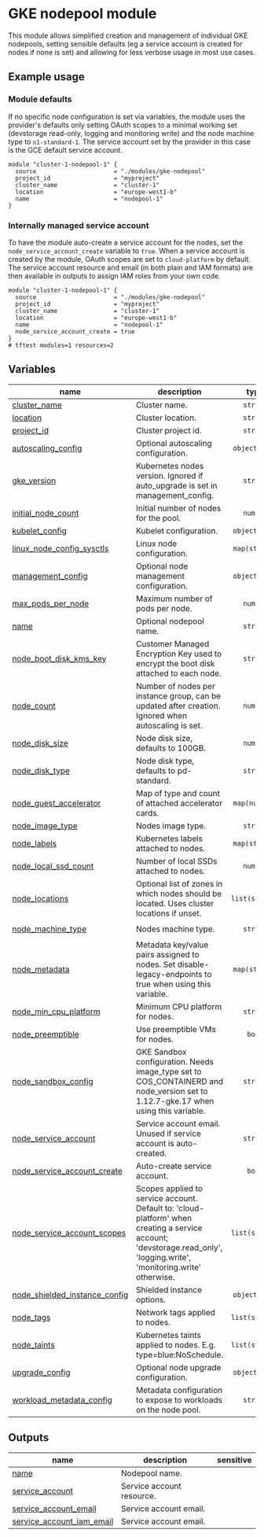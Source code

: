 # GKE nodepool module

This module allows simplified creation and management of individual GKE nodepools, setting sensible defaults (eg a service account is created for nodes if none is set) and allowing for less verbose usage in most use cases.

## Example usage

### Module defaults

If no specific node configuration is set via variables, the module uses the provider's defaults only setting OAuth scopes to a minimal working set (devstorage read-only, logging and monitoring write) and the node machine type to `n1-standard-1`. The service account set by the provider in this case is the GCE default service account.

```hcl
module "cluster-1-nodepool-1" {
  source                      = "./modules/gke-nodepool"
  project_id                  = "myproject"
  cluster_name                = "cluster-1"
  location                    = "europe-west1-b"
  name                        = "nodepool-1"
}
```

### Internally managed service account

To have the module auto-create a service account for the nodes, set the `node_service_account_create` variable to `true`. When a service account is created by the module, OAuth scopes are set to `cloud-platform` by default. The service account resource and email (in both plain and IAM formats) are then available in outputs to assign IAM roles from your own code.

```hcl
module "cluster-1-nodepool-1" {
  source                      = "./modules/gke-nodepool"
  project_id                  = "myproject"
  cluster_name                = "cluster-1"
  location                    = "europe-west1-b"
  name                        = "nodepool-1"
  node_service_account_create = true
}
# tftest modules=1 resources=2
```
<!-- BEGIN TFDOC -->

## Variables

| name | description | type | required | default |
|---|---|:---:|:---:|:---:|
| [cluster_name](variables.tf#L26) | Cluster name. | <code>string</code> | ✓ |  |
| [location](variables.tf#L59) | Cluster location. | <code>string</code> | ✓ |  |
| [project_id](variables.tf#L210) | Cluster project id. | <code>string</code> | ✓ |  |
| [autoscaling_config](variables.tf#L17) | Optional autoscaling configuration. | <code title="object&#40;&#123;&#10;  min_node_count &#61; number&#10;  max_node_count &#61; number&#10;&#125;&#41;">object&#40;&#123;&#8230;&#125;&#41;</code> |  | <code>null</code> |
| [gke_version](variables.tf#L31) | Kubernetes nodes version. Ignored if auto_upgrade is set in management_config. | <code>string</code> |  | <code>null</code> |
| [initial_node_count](variables.tf#L37) | Initial number of nodes for the pool. | <code>number</code> |  | <code>1</code> |
| [kubelet_config](variables.tf#L43) | Kubelet configuration. | <code title="object&#40;&#123;&#10;  cpu_cfs_quota        &#61; string&#10;  cpu_cfs_quota_period &#61; string&#10;  cpu_manager_policy   &#61; string&#10;&#125;&#41;">object&#40;&#123;&#8230;&#125;&#41;</code> |  | <code>null</code> |
| [linux_node_config_sysctls](variables.tf#L53) | Linux node configuration. | <code>map&#40;string&#41;</code> |  | <code>null</code> |
| [management_config](variables.tf#L64) | Optional node management configuration. | <code title="object&#40;&#123;&#10;  auto_repair  &#61; bool&#10;  auto_upgrade &#61; bool&#10;&#125;&#41;">object&#40;&#123;&#8230;&#125;&#41;</code> |  | <code>null</code> |
| [max_pods_per_node](variables.tf#L73) | Maximum number of pods per node. | <code>number</code> |  | <code>null</code> |
| [name](variables.tf#L79) | Optional nodepool name. | <code>string</code> |  | <code>null</code> |
| [node_boot_disk_kms_key](variables.tf#L85) | Customer Managed Encryption Key used to encrypt the boot disk attached to each node. | <code>string</code> |  | <code>null</code> |
| [node_count](variables.tf#L91) | Number of nodes per instance group, can be updated after creation. Ignored when autoscaling is set. | <code>number</code> |  | <code>null</code> |
| [node_disk_size](variables.tf#L97) | Node disk size, defaults to 100GB. | <code>number</code> |  | <code>100</code> |
| [node_disk_type](variables.tf#L103) | Node disk type, defaults to pd-standard. | <code>string</code> |  | <code>&#34;pd-standard&#34;</code> |
| [node_guest_accelerator](variables.tf#L109) | Map of type and count of attached accelerator cards. | <code>map&#40;number&#41;</code> |  | <code>&#123;&#125;</code> |
| [node_image_type](variables.tf#L115) | Nodes image type. | <code>string</code> |  | <code>null</code> |
| [node_labels](variables.tf#L121) | Kubernetes labels attached to nodes. | <code>map&#40;string&#41;</code> |  | <code>&#123;&#125;</code> |
| [node_local_ssd_count](variables.tf#L127) | Number of local SSDs attached to nodes. | <code>number</code> |  | <code>0</code> |
| [node_locations](variables.tf#L132) | Optional list of zones in which nodes should be located. Uses cluster locations if unset. | <code>list&#40;string&#41;</code> |  | <code>null</code> |
| [node_machine_type](variables.tf#L138) | Nodes machine type. | <code>string</code> |  | <code>&#34;n1-standard-1&#34;</code> |
| [node_metadata](variables.tf#L144) | Metadata key/value pairs assigned to nodes. Set disable-legacy-endpoints to true when using this variable. | <code>map&#40;string&#41;</code> |  | <code>null</code> |
| [node_min_cpu_platform](variables.tf#L150) | Minimum CPU platform for nodes. | <code>string</code> |  | <code>null</code> |
| [node_preemptible](variables.tf#L156) | Use preemptible VMs for nodes. | <code>bool</code> |  | <code>null</code> |
| [node_sandbox_config](variables.tf#L162) | GKE Sandbox configuration. Needs image_type set to COS_CONTAINERD and node_version set to 1.12.7-gke.17 when using this variable. | <code>string</code> |  | <code>null</code> |
| [node_service_account](variables.tf#L168) | Service account email. Unused if service account is auto-created. | <code>string</code> |  | <code>null</code> |
| [node_service_account_create](variables.tf#L174) | Auto-create service account. | <code>bool</code> |  | <code>false</code> |
| [node_service_account_scopes](variables.tf#L182) | Scopes applied to service account. Default to: 'cloud-platform' when creating a service account; 'devstorage.read_only', 'logging.write', 'monitoring.write' otherwise. | <code>list&#40;string&#41;</code> |  | <code>&#91;&#93;</code> |
| [node_shielded_instance_config](variables.tf#L188) | Shielded instance options. | <code title="object&#40;&#123;&#10;  enable_secure_boot          &#61; bool&#10;  enable_integrity_monitoring &#61; bool&#10;&#125;&#41;">object&#40;&#123;&#8230;&#125;&#41;</code> |  | <code>null</code> |
| [node_tags](variables.tf#L197) | Network tags applied to nodes. | <code>list&#40;string&#41;</code> |  | <code>null</code> |
| [node_taints](variables.tf#L203) | Kubernetes taints applied to nodes. E.g. type=blue:NoSchedule. | <code>list&#40;string&#41;</code> |  | <code>&#91;&#93;</code> |
| [upgrade_config](variables.tf#L215) | Optional node upgrade configuration. | <code title="object&#40;&#123;&#10;  max_surge       &#61; number&#10;  max_unavailable &#61; number&#10;&#125;&#41;">object&#40;&#123;&#8230;&#125;&#41;</code> |  | <code>null</code> |
| [workload_metadata_config](variables.tf#L224) | Metadata configuration to expose to workloads on the node pool. | <code>string</code> |  | <code>&#34;GKE_METADATA&#34;</code> |

## Outputs

| name | description | sensitive |
|---|---|:---:|
| [name](outputs.tf#L17) | Nodepool name. |  |
| [service_account](outputs.tf#L22) | Service account resource. |  |
| [service_account_email](outputs.tf#L31) | Service account email. |  |
| [service_account_iam_email](outputs.tf#L36) | Service account email. |  |

<!-- END TFDOC -->
